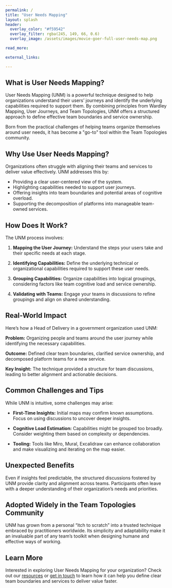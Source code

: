 ```yaml
---
permalink: /
title: "User Needs Mapping"
layout: splash
header: 
  overlay_color: "#f59542"
  overlay_filter: rgba(245, 149, 66, 0.6)
  overlay_image: /assets/images/movie-goer-full-user-needs-map.png

read_more:

external_links:

---
```



## What is User Needs Mapping?
User Needs Mapping (UNM) is a powerful technique designed to help organizations understand their users’ journeys and identify the underlying capabilities required to support them. By combining principles from Wardley Mapping, User Journeys, and Team Topologies, UNM offers a structured approach to define effective team boundaries and service ownership.

Born from the practical challenges of helping teams organize themselves around user needs, it has become a "go-to" tool within the Team Topologies community.

## Why Use User Needs Mapping?
Organizations often struggle with aligning their teams and services to deliver value effectively. UNM addresses this by:

- Providing a clear user-centered view of the system.
- Highlighting capabilities needed to support user journeys.
- Offering insights into team boundaries and potential areas of cognitive overload.
- Supporting the decomposition of platforms into manageable team-owned services.

## How Does It Work?
The UNM process involves:

1. **Mapping the User Journey:** Understand the steps your users take and their specific needs at each stage.

2. **Identifying Capabilities:** Define the underlying technical or organizational capabilities required to support these user needs.

3. **Grouping Capabilities:** Organize capabilities into logical groupings, considering factors like team cognitive load and service ownership.

4. **Validating with Teams:** Engage your teams in discussions to refine groupings and align on shared understanding.

## Real-World Impact
Here’s how a Head of Delivery in a government organization used UNM:

**Problem:** Organizing people and teams around the user journey while identifying the necessary capabilities.

**Outcome:** Defined clear team boundaries, clarified service ownership, and decomposed platform teams for a new service.

**Key Insight:** The technique provided a structure for team discussions, leading to better alignment and actionable decisions.

## Common Challenges and Tips
While UNM is intuitive, some challenges may arise:

- **First-Time Insights:**
  Initial maps may confirm known assumptions. Focus on using discussions to uncover deeper insights.

- **Cognitive Load Estimation:**
  Capabilities might be grouped too broadly. Consider weighting them based on complexity or dependencies.

- **Tooling:**
  Tools like Miro, Mural, Excalidraw can enhance collaboration and make visualizing and iterating on the map easier.

## Unexpected Benefits
Even if insights feel predictable, the structured discussions fostered by UNM provide clarity and alignment across teams. Participants often leave with a deeper understanding of their organization’s needs and priorities.

## Adopted Widely in the Team Topologies Community
UNM has grown from a personal “itch to scratch” into a trusted technique embraced by practitioners worldwide. Its simplicity and adaptability make it an invaluable part of any team’s toolkit when designing humane and effective ways of working.

## Learn More
Interested in exploring User Needs Mapping for your organization? Check out our [resources](./quick-start-guide) or [get in touch](./contact) to learn how it can help you define clear team boundaries and services to deliver value faster.
